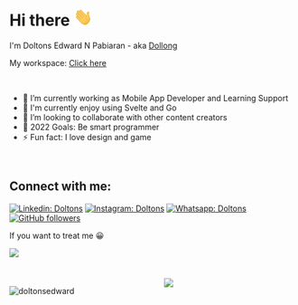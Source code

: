 # Hi there <img src="./icons/Hi.gif" height="32" /> 

I'm Doltons Edward N Pabiaran - aka <a href="https://github.com/doltonsedward">Dollong</a>

My workspace: <a href="https://github.com/orgs/dollong-workspace/">Click here</a> 

<br>

- 🔭 I’m currently working as Mobile App Developer and Learning Support
- 🌱 I'm currently enjoy using Svelte and Go
- 👯 I’m looking to collaborate with other content creators
- 🥅 2022 Goals: Be smart programmer
- ⚡ Fun fact: I love design and game

<br>

## Connect with me:
[![Linkedin: Doltons](https://img.shields.io/badge/-Doltons%20Edward-blue?style=flat&logo=Linkedin&logoColor=white&link=https://www.linkedin.com/in/doltons-edward-nicholas-p-1498a7208/)](https://www.linkedin.com/in/doltons-edward-nicholas-p/)
[![Instagram: Doltons](https://img.shields.io/badge/-dollonged-DD2A7D?style=flat&logo=Instagram&logoColor=white)](https://www.instagram.com/dollonged/)
[![Whatsapp: Doltons](https://img.shields.io/badge/-089619800459-25D366?style=flat&logo=Whatsapp&logoColor=white)](https://wa.me/+6289619800459)
[![GitHub followers](https://img.shields.io/github/followers/doltonsedward?label=Follow&style=social)](https://github.com/doltonsedward/)
<!-- ![Linkedin: Doltons](https://img.shields.io/badge/-ReactJs-61DAFB?logo=react&logoColor=white&link=)
 -->
<!-- ![Twitter Follow](https://img.shields.io/twitter/follow/fjr_notes?label=Follow) -->

<p>If you want to treat me 😀</p>
<a href="https://trakteer.id/dollonged"><img width="50px" src="https://cdn.trakteer.id/images/mix/trakteer-icon.png"></a>

<br>
<br>
<br>

<img align='right' src="https://media.giphy.com/media/QssGEmpkyEOhBCb7e1/giphy.gif?cid=ecf05e47c19133vx7wb7boyeeipf0op5lwjbvs9fk9i8fuqe&rid=giphy.gif&ct=s" width="230"> 
<p> <img src="https://github-readme-stats.vercel.app/api?username=doltonsedward&show_icons=true&theme=nord" alt="doltonsedward" />
